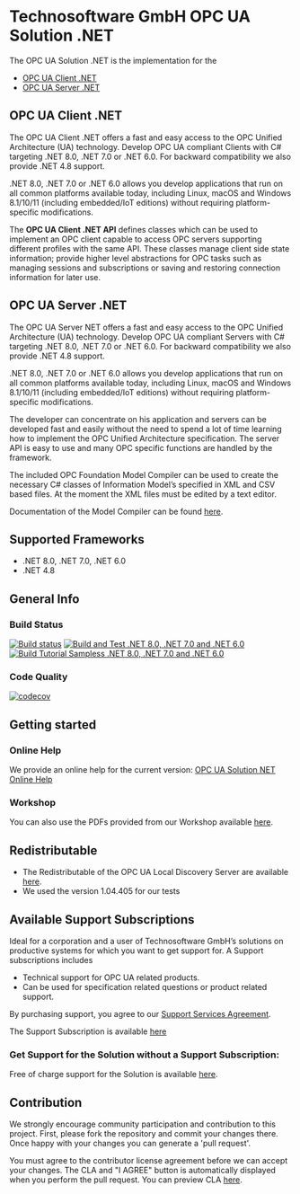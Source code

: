 # Technosoftware GmbH OPC UA Solution .NET

The OPC UA Solution .NET is the implementation for the

 * [OPC UA Client .NET](https://technosoftware.com/opc-ua-client-net/)
 * [OPC UA Server .NET](https://technosoftware.com/opc-ua-server-net/)

## OPC UA Client .NET

The OPC UA Client .NET offers a fast and easy access to the OPC Unified Architecture (UA) technology. Develop OPC UA compliant Clients with C# targeting .NET 8.0, .NET 7.0 or .NET 6.0. For backward compatibility we also provide .NET 4.8 support.

.NET 8.0, .NET 7.0 or .NET 6.0 allows you develop applications that run on all common platforms available today, including Linux, macOS and Windows 8.1/10/11 (including embedded/IoT editions) without requiring platform-specific modifications.

The **OPC UA Client .NET API** defines classes which can be used to implement an OPC client capable to access OPC servers supporting different profiles with the same API. These classes manage client side state information; provide higher level abstractions for OPC tasks such as managing sessions and subscriptions or saving and restoring connection information for later use.

## OPC UA Server .NET

The OPC UA Server NET offers a fast and easy access to the OPC Unified Architecture (UA) technology. Develop OPC UA compliant Servers with C# targeting .NET 8.0, .NET 7.0 or .NET 6.0. For backward compatibility we also provide .NET 4.8 support.

.NET 8.0, .NET 7.0 or .NET 6.0 allows you develop applications that run on all common platforms available today, including Linux, macOS and Windows 8.1/10/11 (including embedded/IoT editions) without requiring platform-specific modifications.

The developer can concentrate on his application and servers can be developed fast and easily without the need to spend a lot of time learning how to implement the OPC Unified Architecture specification. The server API is easy to use and many OPC specific functions are handled by the framework.

The included OPC Foundation Model Compiler can be used to create the necessary C# classes of Information Model’s specified in XML and CSV based files. At the moment the XML files must be edited by a text editor. 

Documentation of the Model Compiler can be found [here](https://github.com/OPCFoundation/UA-ModelCompiler).

## Supported Frameworks

 * .NET 8.0, .NET 7.0, .NET 6.0
 * .NET 4.8

##  General Info

### Build Status

[![Build status](https://ci.appveyor.com/api/projects/status/8rkeekyht2pvs8v5?svg=true)](https://ci.appveyor.com/project/technosoftware/opcua-solution-net)
[![Build and Test .NET 8.0, .NET 7.0 and .NET 6.0](https://github.com/technosoftware-gmbh/opcua-solution-net/actions/workflows/buildandtest.yml/badge.svg)](https://github.com/technosoftware-gmbh/opcua-solution-net/actions/workflows/buildandtest.yml)
[![Build Tutorial Sampless .NET 8.0, .NET 7.0 and .NET 6.0](https://github.com/technosoftware-gmbh/opcua-solution-net/actions/workflows/build.yml/badge.svg)](https://github.com/technosoftware-gmbh/opcua-solution-net/actions/workflows/build.yml)

### Code Quality

[![codecov](https://codecov.io/gh/technosoftware-gmbh/opcua-solution-net/graph/badge.svg?token=PJ39TDO2RE)](https://codecov.io/gh/technosoftware-gmbh/opcua-solution-net)

## Getting started

### Online Help

We provide an online help for the current version: [OPC UA Solution NET Online Help](https://technosoftware.com/help/OPCUaSolutionNet/32/)

### Workshop

You can also use the PDFs provided from our Workshop available [here](./Workshop).

##	Redistributable

- The Redistributable of the OPC UA Local Discovery Server are available [here](https://opcfoundation.org/developer-tools/samples-and-tools-unified-architecture/local-discovery-server-lds/).
- We used the version 1.04.405 for our tests

## Available Support Subscriptions

Ideal for a corporation and a user of Technosoftware GmbH’s solutions on productive systems for which you want to get support for. 
A Support subscriptions includes

- Technical support for OPC UA related products.
- Can be used for specification related questions or product related support.

By purchasing support, you agree to our [Support Services Agreement](https://technosoftware.com/documents/Support_Services_Agreement.pdf).

The Support Subscription is available [here](https://technosoftware.com/opc-ua-support/)

### Get Support for the Solution without a Support Subscription:

Free of charge support for the Solution is available [here](https://github.com/technosoftware-gmbh/opcua-solution-net/issues).

## Contribution

We strongly encourage community participation and contribution to this project. First, please fork the repository and commit your changes there. Once happy with your changes you can generate a 'pull request'.

You must agree to the contributor license agreement before we can accept your changes. The CLA and "I AGREE" button is automatically displayed when you perform the pull request. You can preview CLA [here](https://cla-assistant.io/technosoftware-gmbh/opcua-solution-net).